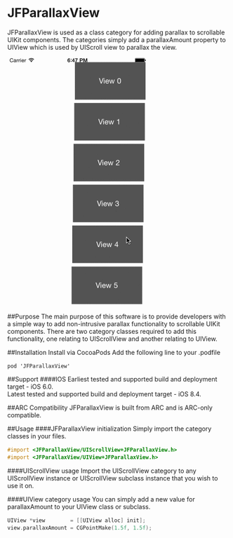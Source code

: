 # JFParallaxView
JFParallaxView is used as a class category for adding parallax to scrollable UIKit components. The categories simply add a parallaxAmount property to UIView which is used by UIScroll view to parallax the view.

![alt tag](https://raw.githubusercontent.com/jfuellert/JFParallaxView/master/Images/parallax.gif)

##Purpose
The main purpose of this software is to provide developers with a simple way to add non-intrusive parallax functionality to scrollable UIKit components. There are two category classes required to add this functionality, one relating to UIScrollView and another relating to UIView.

##Installation
Install via CocoaPods
Add the following line to your .podfile

```
pod 'JFParallaxView'
```
##Support
####IOS
Earliest tested and supported build and deployment target - iOS 6.0.  
Latest tested and supported build and deployment target - iOS 8.4.

##ARC Compatibility
JFParallaxView is built from ARC and is ARC-only compatible. 

##Usage
####JFParallaxView initialization
Simply import the category classes in your files.
``` objective-c
#import <JFParallaxView/UIScrollView+JFParallaxView.h>
#import <JFParallaxView/UIView+JFParallaxView.h>
``` 

####UIScrollView usage
Import the UIScrollView category to any UIScrollView instance or UIScrollView subclass instance that you wish to use it on.

####UIView category usage
You can simply add a new value for parallaxAmount to your UIView class or subclass.
``` objective-c
UIView *view        = [[UIView alloc] init];
view.parallaxAmount = CGPointMake(1.5f, 1.5f);
``` 
